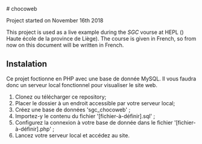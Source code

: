 #  c h o c o w e b  

Project started on November 16th 2018

This project is used as a live example during the _SGC_ vourse at HEPL () Haute école de la province de Liège). The course is given in French, so from now on this document will be written in French.

## Instalation

Ce projet foctionne en PHP avec une base de donnée MySQL. Il vous faudra donc un serveur local fonctionnel pour visualiser le site web.

1. Clonez ou télécharger ce repository;
2. Placer le dossier à un endroit accessible par votre serveur local;
3. Créez une base de données 'sgc_chocoweb' ;
4. Importez-y le contenu du fichier '[fichier-à-définir].sql' ;
5. Configurez la connexion à votre base de donnée dans le fichier '[fichier-à-définir].php' ;
6. Lancez votre serveur local et accédez au site.
 
